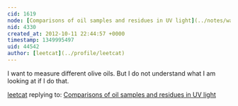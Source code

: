 ```yaml
---
cid: 1619
node: [Comparisons of oil samples and residues in UV light](../notes/warren/10-10-2012/comparisons-oil-samples-and-residues-uv-light)
nid: 4330
created_at: 2012-10-11 22:44:57 +0000
timestamp: 1349995497
uid: 44542
author: [leetcat](../profile/leetcat)
---
```


I want to measure different olive oils. But I do not understand what I am looking at if I do that.

[leetcat](../profile/leetcat) replying to: [Comparisons of oil samples and residues in UV light](../notes/warren/10-10-2012/comparisons-oil-samples-and-residues-uv-light)

